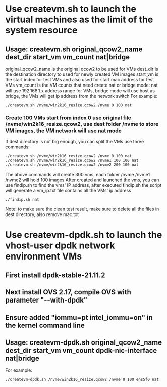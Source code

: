 # Use createvm.sh to launch the virtual machines as the limit of the system resource
## Usage: createvm.sh original_qcow2_name dest_dir start_vm vm_count nat|bridge
original_qcow2_name is the original qcow2 to be used for VMs
dest_dir is the destination directory to used for newly created VM images
start_vm is the start index for test VMs and also used for start mac address for test VMs
vm_count is the VM counts that need create
nat or bridge mode: nat will use 192.168.1.x address range for VMs, bridge mode will use host as bridge, the VMs will get ip address from the network switch
For example:
```
./createvm.sh /nvme/win2k16_resize.qcow2 /nvme 0 100 nat 
```
### Create 100 VMs start from index 0 use original file /nvme/win2k16_resize.qcow2, use dest folder /nvme to store VM images, the VM network will use nat mode
If dest directory is not big enough, you can split the VMs use three commands:
```
./createvm.sh /nvme/win2k16_resize.qcow2 /nvme 0 100 nat
./createvm.sh /nvme/win2k16_resize.qcow2 /nvme1 100 100 nat
./createvm.sh /nvme/win2k16_resize.qcow2 /nvme2 200 100 nat
```

The above commands will create 300 vms, each folder /nvme /nvme1 /nvme2 will hold 100 images 
After created and launched the vms, you can use findip.sh to find the vms' IP address, after executed findip.sh
the script will generate a vm_ip.txt file contains all the VMs' ip address 
```
./findip.sh nat
```
Note: to make sure the clean test result, make sure to delete all the files in dest directory, also remove mac.txt  

# Use createvm-dpdk.sh to launch the vhost-user dpdk network environment VMs
## First install dpdk-stable-21.11.2 
## Next install OVS 2.17, compile OVS with parameter "--with-dpdk"
## Ensure added "iommu=pt intel_iommu=on" in the kernel command line
## Usage: createvm-dpdk.sh original_qcow2_name dest_dir start_vm vm_count dpdk-nic-interface nat|bridge
For example:
```
./createvm-dpdk.sh /nvme/win2k16_resize.qcow2 /nvme 0 100 ens5f0 nat 
```